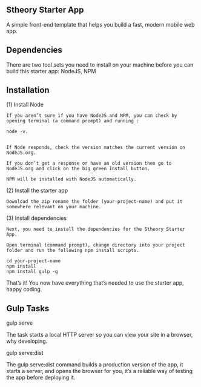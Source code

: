 ## Stheory Starter App

A simple front-end template that helps you build a fast, modern mobile web app.

## Dependencies

There are two tool sets you need to install on your machine before you can build this starter app: NodeJS, NPM

## Installation

(1) Install Node

    If you aren’t sure if you have NodeJS and NPM, you can check by opening terminal (a command prompt) and running :

    node -v.


    If Node responds, check the version matches the current version on NodeJS.org.

    If you don’t get a response or have an old version then go to NodeJS.org and click on the big green Install button.
    
    NPM will be installed with NodeJS automatically.

(2) Install the starter app

    Download the zip rename the folder (your-project-name) and put it somewhere relevant on your machine.

(3) Install dependencies

    Next, you need to install the dependencies for the Stheory Starter App.

    Open terminal (command prompt), change directory into your project folder and run the following npm install scripts.

    cd your-project-name
    npm install
    npm install gulp -g


That’s it! You now have everything that’s needed to use the starter app, happy coding.


## Gulp Tasks

gulp serve

The task starts a local HTTP server so you can view your site in a browser, why developing.

gulp serve:dist

The gulp serve:dist command builds a production version of the app, it starts a server, and opens the browser for you, it’s a reliable way of testing the app before deploying it.
